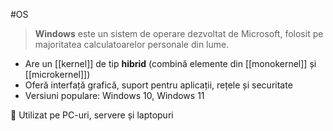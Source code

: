 #OS

> **Windows** este un sistem de operare dezvoltat de Microsoft, folosit pe majoritatea calculatoarelor personale din lume.

- Are un [[kernel]] de tip **hibrid** (combină elemente din [[monokernel]] și [[microkernel]])
- Oferă interfață grafică, suport pentru aplicații, rețele și securitate
- Versiuni populare: Windows 10, Windows 11

📌 Utilizat pe PC-uri, servere și laptopuri